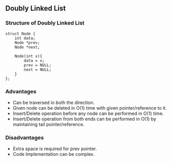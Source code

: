 ## Doubly Linked List

### Structure of Doubly Linked List

```
struct Node {
    int data;
    Node *prev;
    Node *next;

    Node(int x){
        data = x;
        prev = NULL;
        next = NULL;
    }
};
```

### Advantages

-   Can be traversed in both the direction.
-   Given node can be deleted in O(1) time with given pointer/reference to it.
-   Insert/Delete operation before any node can be performed in O(1) time.
-   Insert/Delete operation from both ends can be performed in O(1) by maintaining tail pointer/reference.

### Disadvantages

-   Extra space is required for prev pointer.
-   Code Implementation can be complex.
